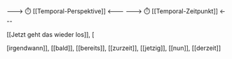 ---> ⏱️ [[Temporal-Perspektive]] <---
---> ⏱️ [[Temporal-Zeitpunkt]] <---

[[Jetzt geht das wieder los]], [

[irgendwann]], [[bald]], [[bereits]], [[zurzeit]], [[jetzig]], [[nun]], [[derzeit]]